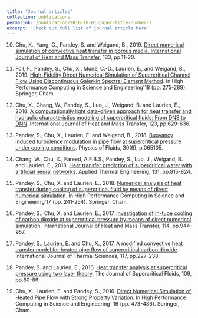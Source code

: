 ```yaml
---
title: "Journal articles"
collection: publications
permalink: /publication/2010-10-01-paper-title-number-2
excerpt: 'Check out full list of journal article here'
---
```


10. Chu, X., Yang, G., Pandey, S. and Weigand, B., 2019. [Direct numerical simulation of convective heat transfer in porous media. International Journal of Heat and Mass Transfer](https://www.sciencedirect.com/science/article/abs/pii/S0017931018356436), 133, pp.11-20.

9. Föll, F., Pandey, S., Chu, X., Munz, C.-D., Laurien, E., and Weigand, B., 2019. [High-Fidelity Direct Numerical Simulation of Supercritical Channel Flow Using Discontinuous Galerkin Spectral Element Method](https://link.springer.com/chapter/10.1007/978-3-030-13325-2_17). In High Performance Computing in Science and Engineering'18 (pp. 275-289). Springer, Cham.

8. Chu, X., Chang, W., Pandey, S., Luo, J., Weigand, B. and Laurien, E., 2018. [A computationally light data-driven approach for heat transfer and hydraulic characteristics modeling of supercritical fluids: From DNS to DNN](https://www.sciencedirect.com/science/article/abs/pii/S0017931017353176). International Journal of Heat and Mass Transfer, 123, pp.629-636.

7. Pandey, S., Chu, X., Laurien, E. and Weigand, B., 2018. [Buoyancy induced turbulence modulation in pipe flow at supercritical pressure under cooling conditions](https://aip.scitation.org/doi/abs/10.1063/1.5029892). Physics of Fluids, 30(6), p.065105.

6. Chang, W., Chu, X., Fareed, A.F.B.S., Pandey, S., Luo, J., Weigand, B. and Laurien, E., 2018. [Heat transfer prediction of supercritical water with artificial neural networks](https://www.sciencedirect.com/science/article/abs/pii/S1359431117335883). Applied Thermal Engineering, 131, pp.815-824.

5. Pandey, S., Chu, X. and Laurien, E., 2018. [Numerical analysis of heat transfer during cooling of supercritical fluid by means of direct numerical simulation](https://link.springer.com/chapter/10.1007/978-3-319-68394-2_14). In High Performance Computing in Science and Engineering'17 (pp. 241-254). Springer, Cham.

4. Pandey, S., Chu, X. and Laurien, E., 2017. [Investigation of in-tube cooling of carbon dioxide at supercritical pressure by means of direct numerical simulation](https://www.sciencedirect.com/science/article/abs/pii/S0017931017307998). International Journal of Heat and Mass Transfer, 114, pp.944-957.

3. Pandey, S., Laurien, E. and Chu, X., 2017. [A modified convective heat transfer model for heated pipe flow of supercritical carbon dioxide](https://www.sciencedirect.com/science/article/pii/S129007291631105X). International Journal of Thermal Sciences, 117, pp.227-238.

2. Pandey, S. and Laurien, E., 2016. [Heat transfer analysis at supercritical pressure using two layer theory](https://www.sciencedirect.com/science/article/pii/S0896844615301789). The Journal of Supercritical Fluids, 109, pp.80-86.

1. Chu, X., Laurien, E. and Pandey, S., 2016. [Direct Numerical Simulation of Heated Pipe Flow with Strong Property Variation](https://link.springer.com/chapter/10.1007/978-3-319-47066-5_32). In High Performance Computing in Science and Engineering´ 16 (pp. 473-486). Springer, Cham.
